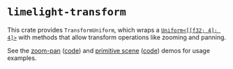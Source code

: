 # `limelight-transform`

This crate provides `TransformUniform`, which wraps a [`Uniform<[[f32; 4]; 4]>`](https://docs.rs/limelight/latest/limelight/uniform/struct.Uniform.html) with methods that allow
transform operations like zooming and panning.

See the [zoom-pan](https://drifting-in-space.github.io/limelight/zoom-pan/) ([code](https://github.com/drifting-in-space/limelight/tree/main/examples/zoom-pan)) and [primitive scene](https://drifting-in-space.github.io/limelight/primitive-scene/) ([code](https://github.com/drifting-in-space/limelight/tree/main/examples/primitive-scene)) demos for usage examples.

